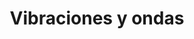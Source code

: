 ---
title: Vibraciones y ondas
summary: 
tags:
- EBAU
- ondas
categories:
- Física

# Optional external URL for project (replaces project detail page).
external_link: "https://drive.google.com/file/d/0B6t6-aLmKtoLUDA5bjEwYy1NeGM/view"

image:
  caption: Imagen de [**Arek Socha**](https://pixabay.com/es/users/qimono-1962238/) en [Pixabay](https://pixabay.com/es/)
  focal_point: Smart
---